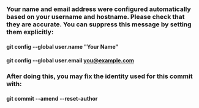 ### Your name and email address were configured automatically based on your username and hostname. Please check that they are accurate. You can suppress this message by setting them explicitly:

#### git config --global user.name "Your Name"
#### git config --global user.email you@example.com


### After doing this, you may fix the identity used for this commit with:

#### git commit --amend --reset-author
